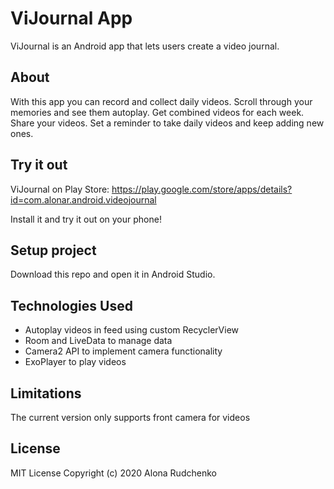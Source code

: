 # ViJournal App
ViJournal is an Android app that lets users create a video journal.

## About
With this app you can record and collect daily videos. Scroll through your memories and see them autoplay. Get combined videos for each week. Share your videos. Set a reminder to take daily videos and keep adding new ones.

## Try it out
ViJournal on Play Store: https://play.google.com/store/apps/details?id=com.alonar.android.videojournal

Install it and try it out on your phone!

## Setup project
Download this repo and open it in Android Studio.

## Technologies Used
- Autoplay videos in feed using custom RecyclerView
- Room and LiveData to manage data
- Camera2 API to implement camera functionality
- ExoPlayer to play videos

## Limitations 
The current version only supports front camera for videos

## License
MIT License
Copyright (c) 2020 Alona Rudchenko

